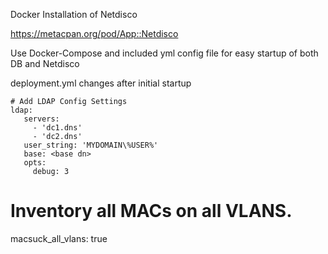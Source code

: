 Docker Installation of Netdisco

https://metacpan.org/pod/App::Netdisco

Use Docker-Compose and included yml config file for easy startup of both DB and Netdisco

deployment.yml changes after initial startup

```
# Add LDAP Config Settings
ldap:
   servers:  
     - 'dc1.dns'  
     - 'dc2.dns'  
   user_string: 'MYDOMAIN\%USER%'  
   base: <base dn>  
   opts:  
     debug: 3
```  

# Inventory all MACs on all VLANS.
macsuck_all_vlans: true
